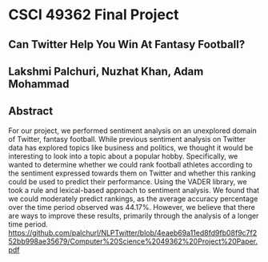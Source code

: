 # CSCI 49362 Final Project
## Can Twitter Help You Win At Fantasy Football?
## Lakshmi Palchuri, Nuzhat Khan, Adam Mohammad

## Abstract
For our project, we performed sentiment analysis on an unexplored domain of Twitter, fantasy football. While previous sentiment analysis on Twitter data has explored topics like business and politics, we thought it would be interesting to look into a topic about a popular hobby. Specifically, we wanted to determine whether we could rank football athletes according to the sentiment expressed towards them on Twitter and whether this ranking could be used to predict their performance. Using the VADER library, we took a rule and lexical-based approach to sentiment analysis. We found that we could moderately predict rankings, as the average accuracy percentage over the time period observed was 44.17%. However, we believe that there are ways to improve these results, primarily through the analysis of a longer time period.
https://github.com/palchurl/NLPTwitter/blob/4eaeb69a11ed8fd9fb08f9c7f252bb998ae35679/Computer%20Science%2049362%20Project%20Paper.pdf
